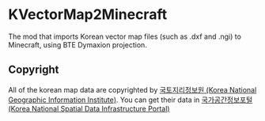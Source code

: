 # KVectorMap2Minecraft

The mod that imports Korean vector map files (such as .dxf and .ngi) to Minecraft, using BTE Dymaxion projection.

## Copyright

All of the korean map data are copyrighted by [국토지리정보원 (Korea National Geographic Information Institute)](https://www.ngii.go.kr/). You can get their data in [국가공간정보포털 (Korea National Spatial Data Infrastructure Portal)](http://data.nsdi.go.kr/organization/a05016)
